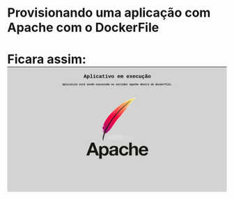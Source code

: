<H1>Provisionando uma aplicação com Apache com o DockerFile<H1>

Ficara assim:
![Alt text](image-1.png)
